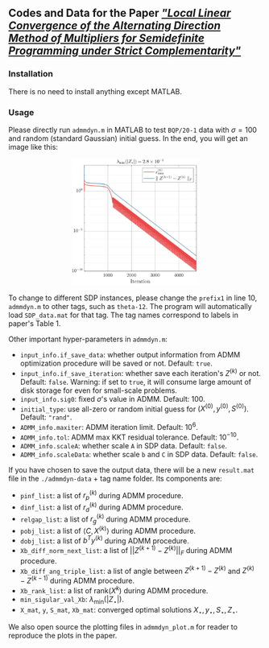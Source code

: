 ## Codes and Data for the Paper [*"Local Linear Convergence of the Alternating Direction Method of Multipliers for Semidefinite Programming under Strict Complementarity"*](https://arxiv.org/abs/2503.20142)

### Installation

There is no need to install anything except MATLAB. 

### Usage 

Please directly run `admmdyn.m` in MATLAB to test `BQP/20-1` data with $\sigma = 100$ and random (standard Gaussian) initial guess. In the end, you will get an image like this:

<p align="center">
  <img src="./admmdyn-data/BQP-r1/20-1/demo.png" width="50%">
</p>

To change to different SDP instances, please change the `prefix1` in line 10, `admmdyn.m` to other tags, such as `theta-12`. The program will automatically load `SDP_data.mat` for that tag. The tag names correspond to labels in paper's Table 1. 

Other important hyper-parameters in `admmdyn.m`:

- `input_info.if_save_data`: whether output information from ADMM optimization procedure will be saved or not. Default: `true`. 
- `input_info.if_save_iteration`: whether save each iteration's $Z^{(k)}$ or not. Default: `false`. Warning: if set to `true`, it will consume large amount of disk storage for even for small-scale problems.
- `input_info.sig0`: fixed $\sigma$'s value in ADMM. Default: $100$. 
- `initial_type`: use all-zero or random initial guess for $(X^{(0)}, y^{(0)}, S^{(0)})$. Default: `"rand"`. 
- `ADMM_info.maxiter`: ADMM iteration limit. Default: $10^6$.
- `ADMM_info.tol`: ADMM max KKT residual tolerance. Default: $10^{-10}$.
- `ADMM_info.scaleA`: whether scale `A` in SDP data. Default: `false`.
- `ADMM_info.scaleData`: whether scale `b` and `C` in SDP data. Default: `false`.

If you have chosen to save the output data, there will be a new `result.mat` file in the `./admmdyn-data` + tag name folder. Its components are: 

- `pinf_list`: a list of $r_p^{(k)}$ during ADMM procedure.
- `dinf_list`: a list of $r_d^{(k)}$ during ADMM procedure. 
- `relgap_list`: a list of $r_g^{(k)}$ during ADMM procedure.
- `pobj_list`: a list of $\langle C, X^{(k)} \rangle$ during ADMM procedure.
- `dobj_list`: a list of $b^T y^{(k)}$ during ADMM procedure. 
- `Xb_diff_norm_next_list`: a list of $|| Z^{(k+1)} - Z^{(k)} ||_F$ during ADMM procedure.
- `Xb_diff_ang_triple_list`: a list of angle between $Z^{(k+1)} - Z^{(k)}$ and $Z^{(k)} - Z^{(k-1)}$ during ADMM procedure. 
- `Xb_rank_list`: a list of $\text{rank} (X^{k})$ during ADMM procedure. 
- `min_sigular_val_Xb`: $\lambda_\min (|Z_\star|)$. 
- `X_mat`, `y`, `S_mat`, `Xb_mat`: converged optimal solutions $X_\star, y_\star, S_\star, Z_\star$.

We also open source the plotting files in `admmdyn_plot.m` for reader to reproduce the plots in the paper. 
